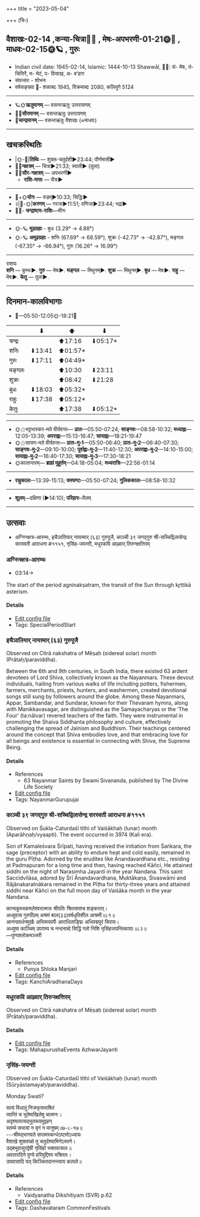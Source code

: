 +++
title = "2023-05-04"

+++
(चि॰)
## वैशाखः-02-14  ,कन्या-चित्रा🌛🌌  ,  मेषः-अपभरणी-01-21🌞🌌  ,  माधवः-02-15🌞🪐  , गुरुः
- Indian civil date: 1945-02-14, Islamic: 1444-10-13 Shawwāl, 🌌🌞: सं- मेषः, तं- चित्तिरै, म- मेटं, प- विसाख, अ- ब’हाग
- संवत्सरः - शोभनः
- वर्षसङ्ख्या 🌛- शकाब्दः 1945, विक्रमाब्दः 2080, कलियुगे 5124
___________________
- 🪐🌞**ऋतुमानम्** — वसन्तऋतुः उत्तरायणम्
- 🌌🌞**सौरमानम्** — वसन्तऋतुः उत्तरायणम्
- 🌛**चान्द्रमानम्** — वसन्तऋतुः वैशाखः (≈माधवः)
___________________


## खचक्रस्थितिः
- |🌞-🌛|**तिथिः** — शुक्ल-चतुर्दशी►23:44; पौर्णमासी►  
- 🌌🌛**नक्षत्रम्** — चित्रा►21:33; स्वाती► (तुला)  
- 🌌🌞**सौर-नक्षत्रम्** — अपभरणी►  
  - **राशि-मासः** — चैत्रः► 
___________________
- 🌛+🌞**योगः** — वज्रम्►10:33; सिद्धिः►  
- २|🌛-🌞|**करणम्** — गरजा►11:51; वणिजा►23:44; भद्रा►  
- 🌌🌛- **चन्द्राष्टम-राशिः**—मीनः  
___________________
- 🌞-🪐 **मूढग्रहाः** - बुधः (3.29° → 4.88°)
- 🌞-🪐 **अमूढग्रहाः** - शनिः (67.69° → 68.59°), शुक्रः (-42.73° → -42.87°), मङ्गलः (-67.35° → -66.94°), गुरुः (16.26° → 16.99°)
___________________
राशयः  
**शनि** — कुम्भः►. **गुरु** — मेषः►. **मङ्गल** — मिथुनम्►. **शुक्र** — मिथुनम्►. **बुध** — मेषः►. **राहु** — मेषः►. **केतु** — तुला►. 
___________________


## दिनमान-कालविभागाः
- 🌅—05:50-12:05🌞-18:21🌇  

|      |⬇     |⬆     |⬇     |
|------|-----|-----|------|
|चन्द्रः|     |⬆17:16 |⬇05:17*|
|शनिः   |⬇13:41 |⬆01:57*|     |
|गुरुः  |⬇17:11 |⬆04:49*|     |
|मङ्गलः |     |⬆10:30 |⬇23:11 |
|शुक्रः |     |⬆08:42 |⬇21:28 |
|बुधः   |⬇18:03 |⬆05:32*|     |
|राहुः  |⬇17:38 |⬆05:12*|     |
|केतुः  |     |⬆17:38 |⬇05:12*|
___________________
- 🌞⚝भट्टभास्कर-मते वीर्यवन्तः— **प्रातः**—05:50-07:24; **साङ्गवः**—08:58-10:32; **मध्याह्नः**—12:05-13:39; **अपराह्णः**—15:13-16:47; **सायाह्नः**—18:21-19:47  
- 🌞⚝सायण-मते वीर्यवन्तः— **प्रातः-मु॰1**—05:50-06:40; **प्रातः-मु॰2**—06:40-07:30; **साङ्गवः-मु॰2**—09:10-10:00; **पूर्वाह्णः-मु॰2**—11:40-12:30; **अपराह्णः-मु॰2**—14:10-15:00; **सायाह्नः-मु॰2**—16:40-17:30; **सायाह्नः-मु॰3**—17:30-18:21  
- 🌞कालान्तरम्— **ब्राह्मं मुहूर्तम्**—04:18-05:04; **मध्यरात्रिः**—22:56-01:14  
___________________
- **राहुकालः**—13:39-15:13; **यमघण्टः**—05:50-07:24; **गुलिककालः**—08:58-10:32  
___________________
- **शूलम्**—दक्षिणा (►14:10); **परिहारः**–तैलम्  
___________________

## उत्सवाः
- अग्निनक्षत्र-आरम्भः, इचैञाऩियार् नायऩ्मार् (६३) गुरुपूजै, काञ्ची ३९ जगद्गुरु श्री-सच्चिद्विलासेन्द्र सरस्वती आराधना #११५१, नृसिंह-जयन्ती, मधुरकवि आऴ्वार् तिरुनक्षत्तिरम्
### अग्निनक्षत्र-आरम्भः
- 03:14→



The start of the period agninakṣatram, the transit of the Sun through kr̥ttikā asterism.

#### Details
- [Edit config file](https://github.com/jyotisham/adyatithi/blob/master/time_focus/nakShatra/description_only/agninakSatra-ArambhaH.toml)
- Tags: SpecialPeriodStart


### इचैञाऩियार् नायऩ्मार् (६३) गुरुपूजै

Observed on Citrā nakshatra of Mēṣaḥ (sidereal solar) month (Prātaḥ/paraviddha). 

Between the 6th and 9th centuries, in South India, there existed 63 ardent devotees of Lord Shiva, collectively known as the Nayanmars. These devout individuals, hailing from various walks of life including potters, fishermen, farmers, merchants, priests, hunters, and washermen, created devotional songs still sung by followers around the globe. Among these Nayanmars, Appar, Sambandar, and Sundarar, known for their Thevaram hymns, along with Manikkavasagar, are distinguished as the Samayacharyas or the ‘The Four’ (ta:nālvar) revered teachers of the faith. They were instrumental in promoting the Shaiva Siddhanta philosophy and culture, effectively challenging the spread of Jainism and Buddhism. Their teachings centered around the concept that Shiva embodies love, and that embracing love for all beings and existence is essential in connecting with Shiva, the Supreme Being.

#### Details
- References
  - 63 Nayanmar Saints by Swami Sivananda, published by The Divine Life Society
- [Edit config file](https://github.com/jyotisham/adyatithi/blob/master/mahApuruSha/nAyanmAr/sidereal_solar_month/nakshatra/01/14/icaiJAn2iyAr_nAyan2mAr_%2863%29_gurupUjai.toml)
- Tags: NayanmarGurupujai


### काञ्ची ३९ जगद्गुरु श्री-सच्चिद्विलासेन्द्र सरस्वती आराधना #११५१

Observed on Śukla-Caturdaśī tithi of Vaiśākhaḥ (lunar) month (Aparāhṇaḥ/vyaapti). The event occurred in 3974 (Kali era).  


Son of Kamaleśvara Śrīpati, having received the initiation from Śaṅkara, the sage (preceptor) with an ability to endure heat and cold easily, remained in the guru Pīṭha. Adorned by the erudites like Ānandavardhana etc., residing at Padmapuram for a long time and then, having reached Kāñci, He attained siddhi on the night of Narasimha Jayanti in the year Nandana. This saint Saccidvilāsa, adored by Śrī Ānandavardhana, Muktākaṇa, Śivaswāmi and Rājānakaratnākara remained in the Pīṭha for thirty-three years and attained siddhi near Kāñci on the full moon day of Vaiśāka month in the year Nandana.

कान्यकुब्जकमलेश्वरात्मजः श्रीपतिः श्रितयमश्च शङ्करात्।  
अध्युवास गुरुपीठम् अश्रमं बाल(३३)वर्षधृतिशील आश्रमी॥८१॥  
आनन्दवर्धनमुखैः अभिरूपवर्यैः आराधिताङ्घ्रिः अधिपद्मपुरं चिराय।  
अध्युष्य काञ्चिम् उपगम्य च नन्दनाब्दे सिद्धिं गतो निशि नृसिंहजयन्तिकायाः॥८२॥  
—पुण्यश्लोकमञ्जरी



#### Details
- References
  - Punya Shloka Manjari
- [Edit config file](https://github.com/jyotisham/adyatithi/blob/master/mahApuruSha/kAnchI-maTha/lunar_month/tithi/02/14/kAJcI_39_jagadguru_zrI~saccidvilAsEndra_sarasvatI_ArAdhanA.toml)
- Tags: KanchiAradhanaDays


### मधुरकवि आऴ्वार् तिरुनक्षत्तिरम्

Observed on Citrā nakshatra of Mēṣaḥ (sidereal solar) month (Prātaḥ/paraviddha). 



#### Details
- [Edit config file](https://github.com/jyotisham/adyatithi/blob/master/mahApuruSha/ALvAr/sidereal_solar_month/nakshatra/01/14/madhurakavi_AzhvAr_tirunakSattiram.toml)
- Tags: MahapurushaEvents AzhwarJayanti


### नृसिंह-जयन्ती

Observed on Śukla-Caturdaśī tithi of Vaiśākhaḥ (lunar) month (Sūryāstamayaḥ/paraviddha). 

Monday Swati?

सत्यं विधातुं निजभृत्यभाषितं  
व्याप्तिं च भूतेष्वखिलेषु चात्मनः।  
अदृश्यतात्यद्भुतरूपमुद्वहन्  
स्तम्भे सभायां न मृगं न मानुषम्॥७-८-१७॥  
---श्रीमद्भागवते सप्तमस्कन्धेऽष्टमोऽध्यायः  
वैशाखे शुक्लपक्षे तु चतुर्दश्यामिनेऽस्तगे।  
उद्बभूवासुरद्वेषी नृसिंहो भक्तवत्सलः॥  
अवतारदिने पुण्ये हरिमुद्दिश्य भक्तितः।  
उपवासादि यत् किञ्चित्तदानन्त्याय कल्पते॥



#### Details
- References
  - Vaidyanatha Dikshitiyam (SVR) p.62
- [Edit config file](https://github.com/jyotisham/adyatithi/blob/master/devatA/vaiShNava/lunar_month/tithi/02/14/nRsiMha~jayantI.toml)
- Tags: Dashavataram CommonFestivals


